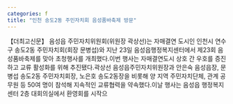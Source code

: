 ```yaml
---
categories: f
title: "인천 송도2동 주민자치회 음성품바축제 방문"
---
```

【더최고신문】 음성읍 주민자치위원회(위원장 곽상선)는 자매결연 도시인 인천시 연수구 송도2동 주민자치회(회장 문병섭)와 지난 23일 음성읍행정복지센터에서 제23회 음성품바축제를 맞아 초청행사를 개최했다.이번 행사는 자매결연도시 상호 간 우호를 증진하고 교류 활성화를 위해 추진됐다.곽상선 음성읍주민자치위원장과 안은숙 음성읍장, 문병섭 송도2동 주민자치회장, 노은호 송도2동장을 비롯해 양 지역 주민자치단체, 관계 공무원 등 50여 명이 참석해 지속적인 교류협력을 약속했다.이날 행사는 음성읍 행정복지센터 2층 대회의실에서 환영회를 시작으
